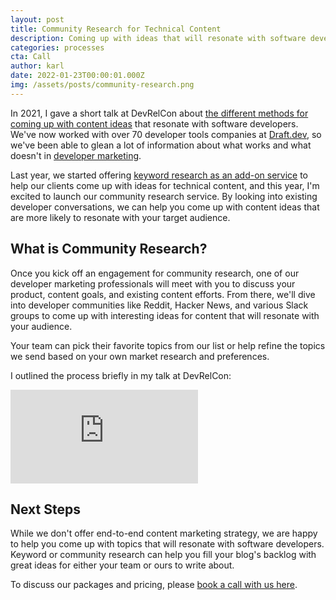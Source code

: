 ```yaml
---
layout: post
title: Community Research for Technical Content
description: Coming up with ideas that will resonate with software developers can be tough. Our community research offering makes it easy though.
categories: processes
cta: Call
author: karl
date: 2022-01-23T00:00:01.000Z
img: /assets/posts/community-research.png
---
```


In 2021, I gave a short talk at DevRelCon about [the different methods for coming up with content ideas](https://www.youtube.com/watch?v=NZ7Y_2eH2Io) that resonate with software developers. We've now worked with over 70 developer tools companies at [Draft.dev](https://draft.dev), so we've been able to glean a lot of information about what works and what doesn't in [developer marketing](https://draft.dev/learn/developer-marketing).

Last year, we started offering [keyword research as an add-on service](https://draft.dev/learn/topic-clusters) to help our clients come up with ideas for technical content, and this year, I'm excited to launch our community research service. By looking into existing developer conversations, we can help you come up with content ideas that are more likely to resonate with your target audience.

<!-- signup -->

## What is Community Research?

Once you kick off an engagement for community research, one of our developer marketing professionals will meet with you to discuss your product, content goals, and existing content efforts. From there, we'll dive into developer communities like Reddit, Hacker News, and various Slack groups to come up with interesting ideas for content that will resonate with your audience.

Your team can pick their favorite topics from our list or help refine the topics we send based on your own market research and preferences.

I outlined the process briefly in my talk at DevRelCon:

<div class='embed-container'>
<iframe src='https://www.youtube.com/embed/NZ7Y_2eH2Io?start=451' frameborder='0' allowfullscreen></iframe>
</div>

## Next Steps

While we don't offer end-to-end content marketing strategy, we are happy to help you come up with topics that will resonate with software developers. Keyword or community research can help you fill your blog's backlog with great ideas for either your team or ours to write about.

To discuss our packages and pricing, please [book a call with us here](/call).
